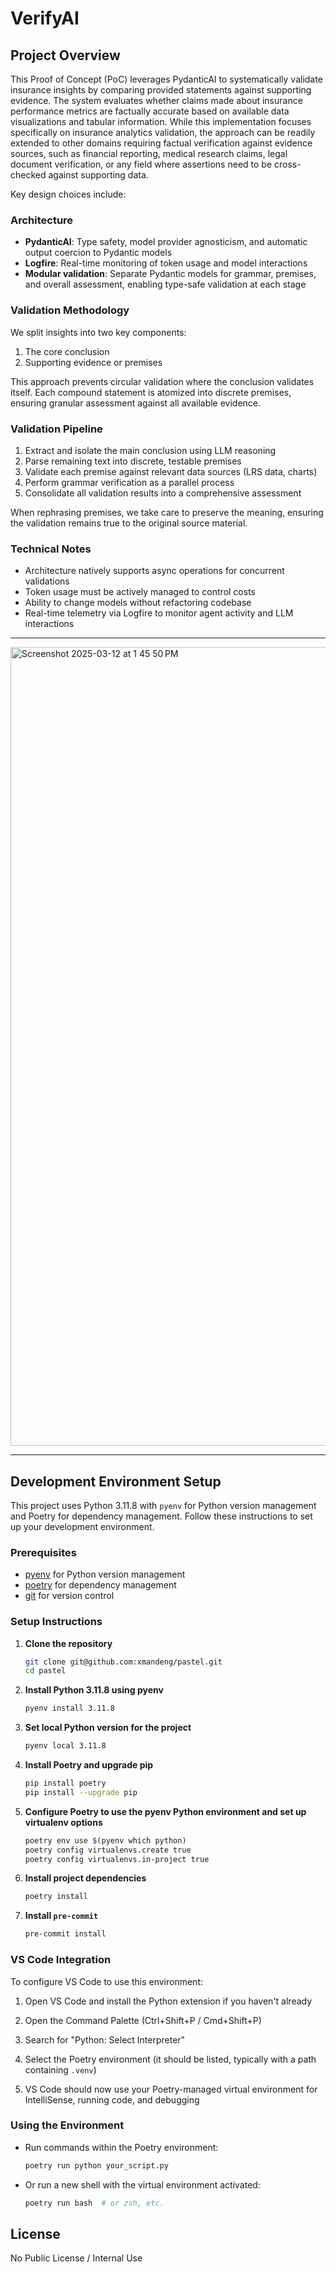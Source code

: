 # VerifyAI

## Project Overview

This Proof of Concept (PoC) leverages PydanticAI to systematically validate insurance insights by comparing provided statements against supporting evidence. The system evaluates whether claims made about insurance performance metrics are factually accurate based on available data visualizations and tabular information. While this implementation focuses specifically on insurance analytics validation, the approach can be readily extended to other domains requiring factual verification against evidence sources, such as financial reporting, medical research claims, legal document verification, or any field where assertions need to be cross-checked against supporting data.

Key design choices include:

### Architecture

- **PydanticAI**: Type safety, model provider agnosticism, and automatic output coercion to Pydantic models
- **Logfire**: Real-time monitoring of token usage and model interactions
- **Modular validation**: Separate Pydantic models for grammar, premises, and overall assessment, enabling type-safe validation at each stage

### Validation Methodology

We split insights into two key components:
1. The core conclusion
2. Supporting evidence or premises

This approach prevents circular validation where the conclusion validates itself. Each compound statement is atomized into discrete premises, ensuring granular assessment against all available evidence.

### Validation Pipeline

1. Extract and isolate the main conclusion using LLM reasoning
2. Parse remaining text into discrete, testable premises
3. Validate each premise against relevant data sources (LRS data, charts)
4. Perform grammar verification as a parallel process
5. Consolidate all validation results into a comprehensive assessment

When rephrasing premises, we take care to preserve the meaning, ensuring the validation remains true to the original source material.

### Technical Notes

- Architecture natively supports async operations for concurrent validations
- Token usage must be actively managed to control costs
- Ability to change models without refactoring codebase
- Real-time telemetry via Logfire to monitor agent activity and LLM interactions

***

<img width="1278" alt="Screenshot 2025-03-12 at 1 45 50 PM" src="https://github.com/user-attachments/assets/4ba35e2f-a65e-40d7-8e5d-494862621474" />

***


## Development Environment Setup

This project uses Python 3.11.8 with `pyenv` for Python version management and Poetry for dependency management. Follow these instructions to set up your development environment.

### Prerequisites

- [pyenv](https://github.com/pyenv/pyenv) for Python version management
- [poetry](https://python-poetry.org) for dependency management
- [git](https://git-scm.com) for version control

### Setup Instructions

1. **Clone the repository**

   ```bash
   git clone git@github.com:xmandeng/pastel.git
   cd pastel
   ```

2. **Install Python 3.11.8 using pyenv**

   ```bash
   pyenv install 3.11.8
   ```

3. **Set local Python version for the project**

   ```bash
   pyenv local 3.11.8
   ```

4. **Install Poetry and upgrade pip**

   ```bash
   pip install poetry
   pip install --upgrade pip
   ```

5. **Configure Poetry to use the pyenv Python environment and set up virtualenv options**

   ```bash
   poetry env use $(pyenv which python)
   poetry config virtualenvs.create true
   poetry config virtualenvs.in-project true
   ```

6. **Install project dependencies**

   ```bash
   poetry install
   ```

7. **Install `pre-commit`**

   ```bash
   pre-commit install
   ```

### VS Code Integration

To configure VS Code to use this environment:

1. Open VS Code and install the Python extension if you haven't already

2. Open the Command Palette (Ctrl+Shift+P / Cmd+Shift+P)

3. Search for "Python: Select Interpreter"

4. Select the Poetry environment (it should be listed, typically with a path containing `.venv`)

5. VS Code should now use your Poetry-managed virtual environment for IntelliSense, running code, and debugging

### Using the Environment

- Run commands within the Poetry environment:
  ```bash
  poetry run python your_script.py
  ```

- Or run a new shell with the virtual environment activated:
  ```bash
  poetry run bash  # or zsh, etc.
  ```

## License

No Public License / Internal Use
